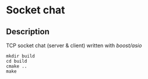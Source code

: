 # Socket chat

## Description

TCP socket chat (server & client) written with *boost/asio*

```
mkdir build
cd build
cmake ..
make
```
